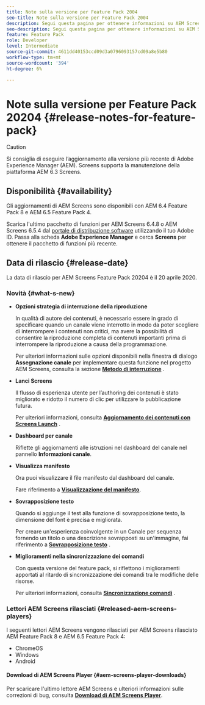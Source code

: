 ```yaml
---
title: Note sulla versione per Feature Pack 2004
seo-title: Note sulla versione per Feature Pack 2004
description: Segui questa pagina per ottenere informazioni su AEM Screens Feature Pack 20204 rilasciato il 20 aprile 2020.
seo-description: Segui questa pagina per ottenere informazioni su AEM Screens Feature Pack 20204 rilasciato il 20 aprile 2020.
feature: Feature Pack
role: Developer
level: Intermediate
source-git-commit: 4611dd40153ccd09d3a0796093157cd09a8e5b80
workflow-type: tm+mt
source-wordcount: '394'
ht-degree: 6%

---
```



# Note sulla versione per Feature Pack 20204 {#release-notes-for-feature-pack}

>[!CAUTION]
>
>Si consiglia di eseguire l’aggiornamento alla versione più recente di Adobe Experience Manager (AEM). Screens supporta la manutenzione della piattaforma AEM 6.3 Screens.

## Disponibilità {#availability}

Gli aggiornamenti di AEM Screens sono disponibili con AEM 6.4 Feature Pack 8 e AEM 6.5 Feature Pack 4.

Scarica l&#39;ultimo pacchetto di funzioni per AEM Screens 6.4.8 o AEM Screens 6.5.4 dal [portale di distribuzione software](https://experience.adobe.com/#/downloads/content/software-distribution/en/aem.html) utilizzando il tuo Adobe ID. Passa alla scheda **Adobe Experience Manager** e cerca **Screens** per ottenere il pacchetto di funzioni più recente.

## Data di rilascio {#release-date}

La data di rilascio per AEM Screens Feature Pack 20204 è il 20 aprile 2020.

### Novità {#what-s-new}

* **Opzioni strategia di interruzione della riproduzione**

   In qualità di autore dei contenuti, è necessario essere in grado di specificare quando un canale viene interrotto in modo da poter scegliere di interrompere i contenuti non critici, ma avere la possibilità di consentire la riproduzione completa di contenuti importanti prima di interrompere la riproduzione a causa della programmazione.

   Per ulteriori informazioni sulle opzioni disponibili nella finestra di dialogo **Assegnazione canale** per implementare questa funzione nel progetto AEM Screens, consulta la sezione **[Metodo di interruzione](/help/user-guide/channel-assignment.md#interruption-method-channel)** .

* **Lanci Screens**

   Il flusso di esperienza utente per l’authoring dei contenuti è stato migliorato e ridotto il numero di clic per utilizzare la pubblicazione futura.

   Per ulteriori informazioni, consulta **[Aggiornamento dei contenuti con Screens Launch](launches.md)** .

* **Dashboard per canale**

   Riflette gli aggiornamenti alle istruzioni nel dashboard del canale nel pannello **Informazioni canale**.


* **Visualizza manifesto**

   Ora puoi visualizzare il file manifesto dal dashboard del canale.

   Fare riferimento a **[Visualizzazione del manifesto](/help/user-guide/managing-channels.md#view-manifest)**.

* **Sovrapposizione testo**

   Quando si aggiunge il test alla funzione di sovrapposizione testo, la dimensione del font è precisa e migliorata.

   Per creare un&#39;esperienza coinvolgente in un Canale per sequenza fornendo un titolo o una descrizione sovrapposti su un&#39;immagine, fai riferimento a **[Sovrapposizione testo](text-overlay.md)** .

* **Miglioramenti nella sincronizzazione dei comandi**

   Con questa versione del feature pack, si riflettono i miglioramenti apportati al ritardo di sincronizzazione dei comandi tra le modifiche delle risorse.

   Per ulteriori informazioni, consulta **[Sincronizzazione comandi](using-command-sync.md)** .

### Lettori AEM Screens rilasciati {#released-aem-screens-players}

I seguenti lettori AEM Screens vengono rilasciati per AEM Screens rilasciato AEM Feature Pack 8 e AEM 6.5 Feature Pack 4:

* ChromeOS
* Windows
* Android

#### Download di AEM Screens Player {#aem-screens-player-downloads}

Per scaricare l&#39;ultimo lettore AEM Screens e ulteriori informazioni sulle correzioni di bug, consulta **[Download di AEM Screens Player](https://download.macromedia.com/screens/)**.
